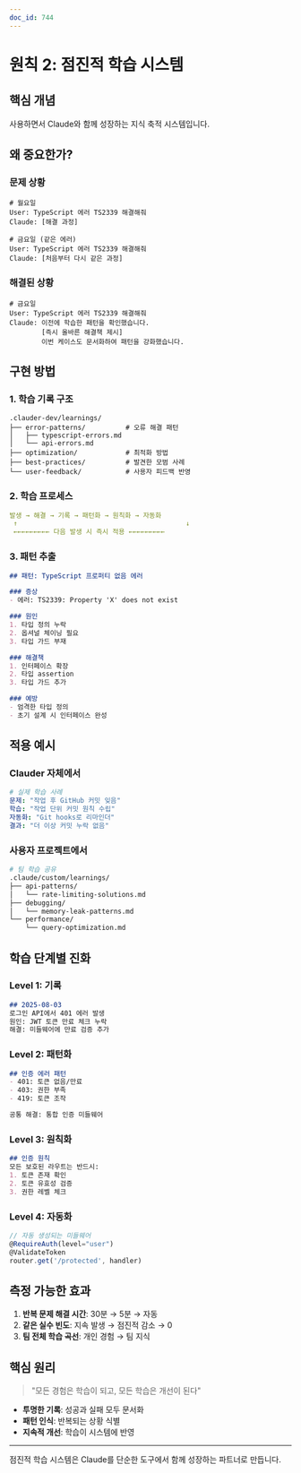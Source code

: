 ```yaml
---
doc_id: 744
---
```


# 원칙 2: 점진적 학습 시스템

## 핵심 개념
사용하면서 Claude와 함께 성장하는 지식 축적 시스템입니다.

## 왜 중요한가?

### 문제 상황
```
# 월요일
User: TypeScript 에러 TS2339 해결해줘
Claude: [해결 과정]

# 금요일 (같은 에러)
User: TypeScript 에러 TS2339 해결해줘
Claude: [처음부터 다시 같은 과정]
```

### 해결된 상황
```
# 금요일
User: TypeScript 에러 TS2339 해결해줘
Claude: 이전에 학습한 패턴을 확인했습니다.
        [즉시 올바른 해결책 제시]
        이번 케이스도 문서화하여 패턴을 강화했습니다.
```

## 구현 방법

### 1. 학습 기록 구조
```
.clauder-dev/learnings/
├── error-patterns/          # 오류 해결 패턴
│   ├── typescript-errors.md
│   └── api-errors.md
├── optimization/            # 최적화 방법
├── best-practices/          # 발견한 모범 사례
└── user-feedback/           # 사용자 피드백 반영
```

### 2. 학습 프로세스
```yaml
발생 → 해결 → 기록 → 패턴화 → 원칙화 → 자동화
 ↑                                          ↓
 ←←←←←←←←← 다음 발생 시 즉시 적용 ←←←←←←←←←
```

### 3. 패턴 추출
```markdown
## 패턴: TypeScript 프로퍼티 없음 에러

### 증상
- 에러: TS2339: Property 'X' does not exist

### 원인
1. 타입 정의 누락
2. 옵셔널 체이닝 필요
3. 타입 가드 부재

### 해결책
1. 인터페이스 확장
2. 타입 assertion
3. 타입 가드 추가

### 예방
- 엄격한 타입 정의
- 초기 설계 시 인터페이스 완성
```

## 적용 예시

### Clauder 자체에서
```yaml
# 실제 학습 사례
문제: "작업 후 GitHub 커밋 잊음"
학습: "작업 단위 커밋 원칙 수립"
자동화: "Git hooks로 리마인더"
결과: "더 이상 커밋 누락 없음"
```

### 사용자 프로젝트에서
```bash
# 팀 학습 공유
.claude/custom/learnings/
├── api-patterns/
│   └── rate-limiting-solutions.md
├── debugging/
│   └── memory-leak-patterns.md
└── performance/
    └── query-optimization.md
```

## 학습 단계별 진화

### Level 1: 기록
```markdown
## 2025-08-03
로그인 API에서 401 에러 발생
원인: JWT 토큰 만료 체크 누락
해결: 미들웨어에 만료 검증 추가
```

### Level 2: 패턴화
```markdown
## 인증 에러 패턴
- 401: 토큰 없음/만료
- 403: 권한 부족
- 419: 토큰 조작

공통 해결: 통합 인증 미들웨어
```

### Level 3: 원칙화
```markdown
## 인증 원칙
모든 보호된 라우트는 반드시:
1. 토큰 존재 확인
2. 토큰 유효성 검증
3. 권한 레벨 체크
```

### Level 4: 자동화
```javascript
// 자동 생성되는 미들웨어
@RequireAuth(level="user")
@ValidateToken
router.get('/protected', handler)
```

## 측정 가능한 효과

1. **반복 문제 해결 시간**: 30분 → 5분 → 자동
2. **같은 실수 빈도**: 지속 발생 → 점진적 감소 → 0
3. **팀 전체 학습 곡선**: 개인 경험 → 팀 지식

## 핵심 원리

> "모든 경험은 학습이 되고, 모든 학습은 개선이 된다"

- **투명한 기록**: 성공과 실패 모두 문서화
- **패턴 인식**: 반복되는 상황 식별
- **지속적 개선**: 학습이 시스템에 반영

---

점진적 학습 시스템은 Claude를 단순한 도구에서 
함께 성장하는 파트너로 만듭니다.